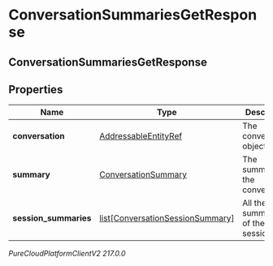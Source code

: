 # ConversationSummariesGetResponse

## ConversationSummariesGetResponse

## Properties

|Name | Type | Description | Notes|
|------------ | ------------- | ------------- | -------------|
| **conversation** | [AddressableEntityRef](AddressableEntityRef) | The conversation object. | [optional] |
| **summary** | [ConversationSummary](ConversationSummary) | The summary of the conversation. | [optional] |
| **session_summaries** | [list[ConversationSessionSummary]](ConversationSessionSummary) | All the summaries of the session. | [optional] |



_PureCloudPlatformClientV2 217.0.0_
